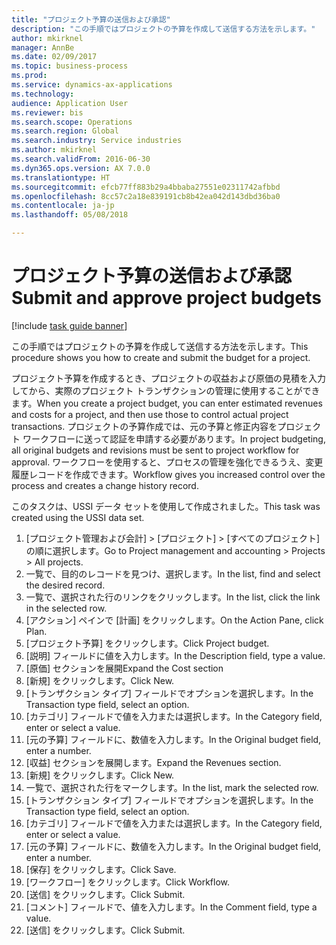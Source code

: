 ```yaml
--- 
title: "プロジェクト予算の送信および承認"
description: "この手順ではプロジェクトの予算を作成して送信する方法を示します。"
author: mkirknel
manager: AnnBe
ms.date: 02/09/2017
ms.topic: business-process
ms.prod: 
ms.service: dynamics-ax-applications
ms.technology: 
audience: Application User
ms.reviewer: bis
ms.search.scope: Operations
ms.search.region: Global
ms.search.industry: Service industries
ms.author: mkirknel
ms.search.validFrom: 2016-06-30
ms.dyn365.ops.version: AX 7.0.0
ms.translationtype: HT
ms.sourcegitcommit: efcb77ff883b29a4bbaba27551e02311742afbbd
ms.openlocfilehash: 8cc57c2a18e839191cb8b42ea042d143dbd36ba0
ms.contentlocale: ja-jp
ms.lasthandoff: 05/08/2018

---
```

# <a name="submit-and-approve-project-budgets"></a><span data-ttu-id="220ee-103">プロジェクト予算の送信および承認</span><span class="sxs-lookup"><span data-stu-id="220ee-103">Submit and approve project budgets</span></span>

[!include [task guide banner](../../includes/task-guide-banner.md)]

<span data-ttu-id="220ee-104">この手順ではプロジェクトの予算を作成して送信する方法を示します。</span><span class="sxs-lookup"><span data-stu-id="220ee-104">This procedure shows you how to create and submit the budget for a project.</span></span> 

<span data-ttu-id="220ee-105">プロジェクト予算を作成するとき、プロジェクトの収益および原価の見積を入力してから、実際のプロジェクト トランザクションの管理に使用することができます。</span><span class="sxs-lookup"><span data-stu-id="220ee-105">When you create a project budget, you can enter estimated revenues and costs for a project, and then use those to control actual project transactions.</span></span> <span data-ttu-id="220ee-106">プロジェクトの予算作成では、元の予算と修正内容をプロジェクト ワークフローに送って認証を申請する必要があります。</span><span class="sxs-lookup"><span data-stu-id="220ee-106">In project budgeting, all original budgets and revisions must be sent to project workflow for approval.</span></span> <span data-ttu-id="220ee-107">ワークフローを使用すると、プロセスの管理を強化できるうえ、変更履歴レコードを作成できます。</span><span class="sxs-lookup"><span data-stu-id="220ee-107">Workflow gives you increased control over the process and creates a change history record.</span></span>

<span data-ttu-id="220ee-108">このタスクは、USSI データ セットを使用して作成されました。</span><span class="sxs-lookup"><span data-stu-id="220ee-108">This task was created using the USSI data set.</span></span>

1. <span data-ttu-id="220ee-109">[プロジェクト管理および会計] > [プロジェクト] > [すべてのプロジェクト] の順に選択します。</span><span class="sxs-lookup"><span data-stu-id="220ee-109">Go to Project management and accounting > Projects > All projects.</span></span>
2. <span data-ttu-id="220ee-110">一覧で、目的のレコードを見つけ、選択します。</span><span class="sxs-lookup"><span data-stu-id="220ee-110">In the list, find and select the desired record.</span></span>
3. <span data-ttu-id="220ee-111">一覧で、選択された行のリンクをクリックします。</span><span class="sxs-lookup"><span data-stu-id="220ee-111">In the list, click the link in the selected row.</span></span>
4. <span data-ttu-id="220ee-112">[アクション] ペインで [計画] をクリックします。</span><span class="sxs-lookup"><span data-stu-id="220ee-112">On the Action Pane, click Plan.</span></span>
5. <span data-ttu-id="220ee-113">[プロジェクト予算] をクリックします。</span><span class="sxs-lookup"><span data-stu-id="220ee-113">Click Project budget.</span></span>
6. <span data-ttu-id="220ee-114">[説明] フィールドに値を入力します。</span><span class="sxs-lookup"><span data-stu-id="220ee-114">In the Description field, type a value.</span></span>
7. <span data-ttu-id="220ee-115">[原価] セクションを展開</span><span class="sxs-lookup"><span data-stu-id="220ee-115">Expand the Cost section</span></span>
8. <span data-ttu-id="220ee-116">[新規] をクリックします。</span><span class="sxs-lookup"><span data-stu-id="220ee-116">Click New.</span></span>
9. <span data-ttu-id="220ee-117">[トランザクション タイプ] フィールドでオプションを選択します。</span><span class="sxs-lookup"><span data-stu-id="220ee-117">In the Transaction type field, select an option.</span></span>
10. <span data-ttu-id="220ee-118">[カテゴリ] フィールドで値を入力または選択します。</span><span class="sxs-lookup"><span data-stu-id="220ee-118">In the Category field, enter or select a value.</span></span>
11. <span data-ttu-id="220ee-119">[元の予算] フィールドに、数値を入力します。</span><span class="sxs-lookup"><span data-stu-id="220ee-119">In the Original budget field, enter a number.</span></span>
12. <span data-ttu-id="220ee-120">[収益] セクションを展開します。</span><span class="sxs-lookup"><span data-stu-id="220ee-120">Expand the Revenues section.</span></span>
13. <span data-ttu-id="220ee-121">[新規] をクリックします。</span><span class="sxs-lookup"><span data-stu-id="220ee-121">Click New.</span></span>
14. <span data-ttu-id="220ee-122">一覧で、選択された行をマークします。</span><span class="sxs-lookup"><span data-stu-id="220ee-122">In the list, mark the selected row.</span></span>
15. <span data-ttu-id="220ee-123">[トランザクション タイプ] フィールドでオプションを選択します。</span><span class="sxs-lookup"><span data-stu-id="220ee-123">In the Transaction type field, select an option.</span></span>
16. <span data-ttu-id="220ee-124">[カテゴリ] フィールドで値を入力または選択します。</span><span class="sxs-lookup"><span data-stu-id="220ee-124">In the Category field, enter or select a value.</span></span>
17. <span data-ttu-id="220ee-125">[元の予算] フィールドに、数値を入力します。</span><span class="sxs-lookup"><span data-stu-id="220ee-125">In the Original budget field, enter a number.</span></span>
18. <span data-ttu-id="220ee-126">[保存] をクリックします。</span><span class="sxs-lookup"><span data-stu-id="220ee-126">Click Save.</span></span>
19. <span data-ttu-id="220ee-127">[ワークフロー] をクリックします。</span><span class="sxs-lookup"><span data-stu-id="220ee-127">Click Workflow.</span></span>
20. <span data-ttu-id="220ee-128">[送信] をクリックします。</span><span class="sxs-lookup"><span data-stu-id="220ee-128">Click Submit.</span></span>
21. <span data-ttu-id="220ee-129">[コメント] フィールドで、値を入力します。</span><span class="sxs-lookup"><span data-stu-id="220ee-129">In the Comment field, type a value.</span></span>
22. <span data-ttu-id="220ee-130">[送信] をクリックします。</span><span class="sxs-lookup"><span data-stu-id="220ee-130">Click Submit.</span></span>


